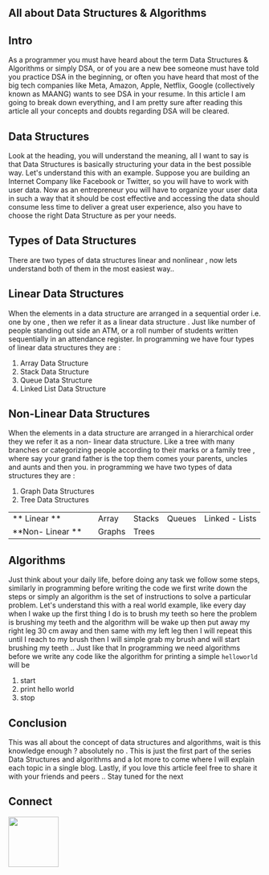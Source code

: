## All about Data Structures & Algorithms

## Intro 

As a programmer you must have heard about the term Data Structures & Algorithms or simply DSA, or of you are a new bee someone must have told you practice DSA in the beginning, or often you have heard that most of the big tech companies like Meta, Amazon, Apple, Netflix, Google (collectively known as MAANG) wants to see DSA in your resume. In this article I am going to break down everything, and I am pretty sure after reading this article all your concepts and doubts regarding DSA will be cleared.

## Data Structures 

Look at the heading, you will understand the meaning, all I want to say is that Data Structures is basically structuring your data in the best possible way. Let's understand this with an example. 
Suppose you are building an Internet Company like Facebook or Twitter, so you will have to work with user data. Now as an entrepreneur you will have to organize your user data in such a way that it should be cost effective and accessing the data should consume less time to deliver a great user experience, also you have to choose the right Data Structure as per your needs.

## Types of Data Structures 

 There are two types of data structures linear and nonlinear , now lets understand both of them in the most easiest way..
 
## Linear Data Structures 

When the elements in a data structure are arranged in a sequential order i.e. one by one , then we refer it as a linear data structure . Just like number of people standing out side  an ATM, or a roll number of students written sequentially in an attendance register.  In programming we have four types of linear data structures they are :

1. Array Data Structure  
2. Stack Data Structure  
3. Queue Data Structure  
4. Linked  List Data Structure  
 
## Non-Linear Data Structures 

 When the elements in a data structure  are arranged in a hierarchical order they we refer it as a non- linear data structure. Like a tree with many branches or categorizing people  according to their marks or a family tree , where say your grand father is the top them comes your parents, uncles and aunts and then you. in programming we have two types of data structures they are :

1. Graph Data Structures 
2. Tree Data Structures  


<table>
  <tr>
   <td>** Linear **<td>
   <td>Array </td>
    <td>Stacks </td>
    <td>Queues </td>
    <td>Linked - Lists </td>
    </tr>
  <tr>
<td>**Non- Linear **<td>
    <td>Graphs</td>
    <td>Trees </td>
  </tr>
</table>


## Algorithms
Just think about your daily life, before doing any task we follow some steps, similarly in programming before writing the code we first write down the steps  or simply an algorithm is the set of instructions to solve a particular problem. Let's understand this with a real world example, like every day when I wake up the first thing I do is to brush my teeth so here the problem is brushing my teeth and the algorithm  will be wake up then put away my right leg 30 cm away and then same with my left leg then I will repeat this until I reach to my brush then I will simple grab my brush and will start brushing my teeth .. Just  like that In programming we need algorithms before we write any code  like the algorithm for  printing a simple `helloworld` will be 
1. start 
2. print hello world 
3. stop 


## Conclusion 
This was all about the concept of data structures and algorithms, wait is this knowledge enough ?
absolutely no . This is just the first part of the series Data Structures and algorithms and a lot more to come where I will explain each topic in a single blog. Lastly, if you love this article feel free to share it with your friends and peers .. Stay tuned for the next 


## Connect 
 <a href="https://twitter.com/kumarkalyan_">
  <img align="left" width="100px" src="https://cdn.jsdelivr.net/npm/simple-icons@v3/icons/twitter.svg" /> 
